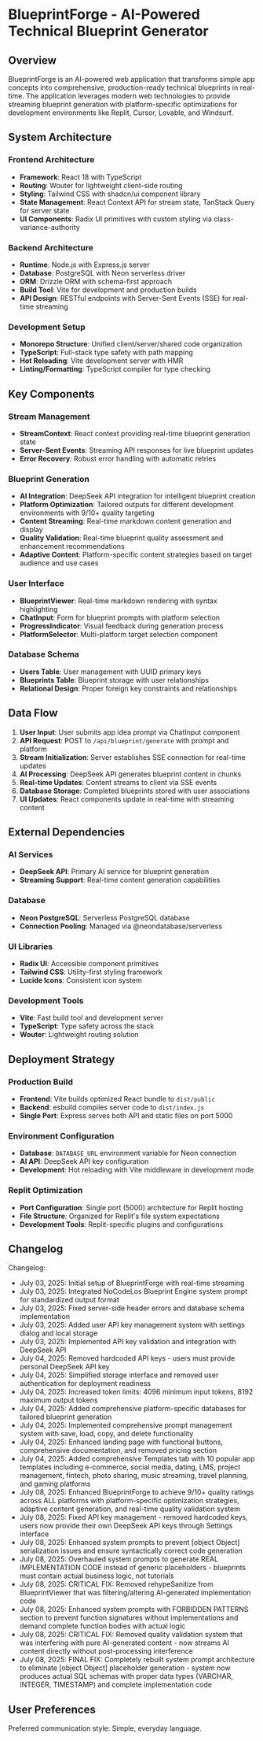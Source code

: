 # BlueprintForge - AI-Powered Technical Blueprint Generator

## Overview

BlueprintForge is an AI-powered web application that transforms simple app concepts into comprehensive, production-ready technical blueprints in real-time. The application leverages modern web technologies to provide streaming blueprint generation with platform-specific optimizations for development environments like Replit, Cursor, Lovable, and Windsurf.

## System Architecture

### Frontend Architecture
- **Framework**: React 18 with TypeScript
- **Routing**: Wouter for lightweight client-side routing
- **Styling**: Tailwind CSS with shadcn/ui component library
- **State Management**: React Context API for stream state, TanStack Query for server state
- **UI Components**: Radix UI primitives with custom styling via class-variance-authority

### Backend Architecture
- **Runtime**: Node.js with Express.js server
- **Database**: PostgreSQL with Neon serverless driver
- **ORM**: Drizzle ORM with schema-first approach
- **Build Tool**: Vite for development and production builds
- **API Design**: RESTful endpoints with Server-Sent Events (SSE) for real-time streaming

### Development Setup
- **Monorepo Structure**: Unified client/server/shared code organization
- **TypeScript**: Full-stack type safety with path mapping
- **Hot Reloading**: Vite development server with HMR
- **Linting/Formatting**: TypeScript compiler for type checking

## Key Components

### Stream Management
- **StreamContext**: React context providing real-time blueprint generation state
- **Server-Sent Events**: Streaming API responses for live blueprint updates
- **Error Recovery**: Robust error handling with automatic retries

### Blueprint Generation
- **AI Integration**: DeepSeek API integration for intelligent blueprint creation
- **Platform Optimization**: Tailored outputs for different development environments with 9/10+ quality targeting
- **Content Streaming**: Real-time markdown content generation and display
- **Quality Validation**: Real-time blueprint quality assessment and enhancement recommendations
- **Adaptive Content**: Platform-specific content strategies based on target audience and use cases

### User Interface
- **BlueprintViewer**: Real-time markdown rendering with syntax highlighting
- **ChatInput**: Form for blueprint prompts with platform selection
- **ProgressIndicator**: Visual feedback during generation process
- **PlatformSelector**: Multi-platform target selection component

### Database Schema
- **Users Table**: User management with UUID primary keys
- **Blueprints Table**: Blueprint storage with user relationships
- **Relational Design**: Proper foreign key constraints and relationships

## Data Flow

1. **User Input**: User submits app idea prompt via ChatInput component
2. **API Request**: POST to `/api/blueprint/generate` with prompt and platform
3. **Stream Initialization**: Server establishes SSE connection for real-time updates
4. **AI Processing**: DeepSeek API generates blueprint content in chunks
5. **Real-time Updates**: Content streams to client via SSE events
6. **Database Storage**: Completed blueprints stored with user associations
7. **UI Updates**: React components update in real-time with streaming content

## External Dependencies

### AI Services
- **DeepSeek API**: Primary AI service for blueprint generation
- **Streaming Support**: Real-time content generation capabilities

### Database
- **Neon PostgreSQL**: Serverless PostgreSQL database
- **Connection Pooling**: Managed via @neondatabase/serverless

### UI Libraries
- **Radix UI**: Accessible component primitives
- **Tailwind CSS**: Utility-first styling framework
- **Lucide Icons**: Consistent icon system

### Development Tools
- **Vite**: Fast build tool and development server
- **TypeScript**: Type safety across the stack
- **Wouter**: Lightweight routing solution

## Deployment Strategy

### Production Build
- **Frontend**: Vite builds optimized React bundle to `dist/public`
- **Backend**: esbuild compiles server code to `dist/index.js`
- **Single Port**: Express serves both API and static files on port 5000

### Environment Configuration
- **Database**: `DATABASE_URL` environment variable for Neon connection
- **AI API**: DeepSeek API key configuration
- **Development**: Hot reloading with Vite middleware in development mode

### Replit Optimization
- **Port Configuration**: Single port (5000) architecture for Replit hosting
- **File Structure**: Organized for Replit's file system expectations
- **Development Tools**: Replit-specific plugins and configurations

## Changelog

Changelog:
- July 03, 2025: Initial setup of BlueprintForge with real-time streaming
- July 03, 2025: Integrated NoCodeLos Blueprint Engine system prompt for standardized output format
- July 03, 2025: Fixed server-side header errors and database schema implementation
- July 03, 2025: Added user API key management system with settings dialog and local storage
- July 03, 2025: Implemented API key validation and integration with DeepSeek API
- July 04, 2025: Removed hardcoded API keys - users must provide personal DeepSeek API key
- July 04, 2025: Simplified storage interface and removed user authentication for deployment readiness
- July 04, 2025: Increased token limits: 4096 minimum input tokens, 8192 maximum output tokens
- July 04, 2025: Added comprehensive platform-specific databases for tailored blueprint generation
- July 04, 2025: Implemented comprehensive prompt management system with save, load, copy, and delete functionality
- July 04, 2025: Enhanced landing page with functional buttons, comprehensive documentation, and removed pricing section
- July 04, 2025: Added comprehensive Templates tab with 10 popular app templates including e-commerce, social media, dating, LMS, project management, fintech, photo sharing, music streaming, travel planning, and gaming platforms
- July 08, 2025: Enhanced BlueprintForge to achieve 9/10+ quality ratings across ALL platforms with platform-specific optimization strategies, adaptive content generation, and real-time quality validation system
- July 08, 2025: Fixed API key management - removed hardcoded keys, users now provide their own DeepSeek API keys through Settings interface
- July 08, 2025: Enhanced system prompts to prevent [object Object] serialization issues and ensure syntactically correct code generation
- July 08, 2025: Overhauled system prompts to generate REAL IMPLEMENTATION CODE instead of generic placeholders - blueprints must contain actual business logic, not tutorials
- July 08, 2025: CRITICAL FIX: Removed rehypeSanitize from BlueprintViewer that was filtering/altering AI-generated implementation code
- July 08, 2025: Enhanced system prompts with FORBIDDEN PATTERNS section to prevent function signatures without implementations and demand complete function bodies with actual logic
- July 08, 2025: CRITICAL FIX: Removed quality validation system that was interfering with pure AI-generated content - now streams AI content directly without post-processing interference
- July 08, 2025: FINAL FIX: Completely rebuilt system prompt architecture to eliminate [object Object] placeholder generation - system now produces actual SQL schemas with proper data types (VARCHAR, INTEGER, TIMESTAMP) and complete implementation code

## User Preferences

Preferred communication style: Simple, everyday language.